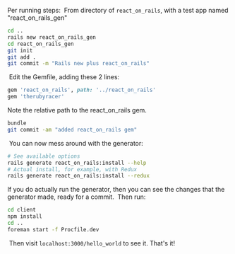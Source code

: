 Per running steps:
​
From directory of `react_on_rails`, with a test app named "react_on_rails_gen"

```bash
cd ..
rails new react_on_rails_gen
cd react_on_rails_gen
git init
git add .
git commit -m "Rails new plus react_on_rails"
```
​
Edit the Gemfile, adding these 2 lines:

```ruby
gem 'react_on_rails', path: '../react_on_rails'
gem 'therubyracer'
```

Note the relative path to the react_on_rails gem.
​
```bash
bundle
git commit -am "added react_on_rails gem"
```
​
You can now mess around with the generator:

```bash
# See available options
rails generate react_on_rails:install --help
# Actual install, for example, with Redux
rails generate react_on_rails:install --redux
```

If you do actually run the generator, then you can see the changes that the generator made, ready for a commit.
​
Then run:
​
```bash
cd client
npm install
cd ..
foreman start -f Procfile.dev
```
​
Then visit `localhost:3000/hello_world` to see it.
​
That's it!
